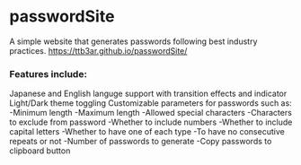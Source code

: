 # passwordSite
A simple website that generates passwords following best industry practices.
https://ttb3ar.github.io/passwordSite/  
  
<h3>Features include:</h3>  
<p>Japanese and English languge support with transition effects and indicator  
Light/Dark theme toggling  
Customizable parameters for passwords such as:  
 -Minimum length  
 -Maximum length  
 -Allowed special characters  
 -Characters to exclude from password  
 -Whether to include numbers  
 -Whether to include capital letters  
 -Whether to have one of each type  
 -To have no consecutive repeats or not  
 -Number of passwords to generate  
 -Copy passwords to clipboard button  </p>
